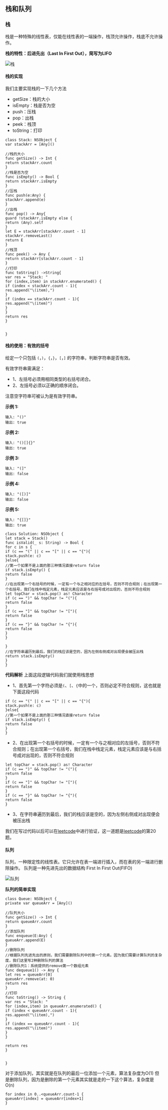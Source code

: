 ## 栈和队列

### 栈

栈是一种特殊的线性表，仅能在线性表的一端操作，栈顶允许操作，栈底不允许操作。

**栈的特性：后进先出（Last In First Out），简写为LIFO**

![栈](https://github.com/SunshineBrother/LeetCodeStudy/blob/master/栈和队列/栈.png)

#### 栈的实现
我们主要实现栈的一下几个方法
- getSize：栈的大小
- isEmpty：栈是否为空
- push：压栈
- pop：出栈
- peek：栈顶
- toString：打印

```
class Stack: NSObject {
var stackArr = [Any]()

//栈的大小
func getSize() -> Int {
return stackArr.count
}
//栈是否为空
func isEmpty() -> Bool {
return stackArr.isEmpty
}
//压栈
func push(e:Any) {
stackArr.append(e)
}
//出栈
func pop() -> Any{
guard !stackArr.isEmpty else {
return (Any).self
}
let E = stackArr[stackArr.count - 1]
stackArr.removeLast()
return E
}
//栈顶
func peek() -> Any {
return stackArr[stackArr.count - 1]
}
//打印
func toString() ->String{
var res = "Stack: "
for (index,item) in stackArr.enumerated() {
if (index < stackArr.count - 1){
res.append("\(item),")
}
if (index == stackArr.count - 1){
res.append("\(item)")
}
}
return res
}


}

```


#### 栈的使用：有效的括号
给定一个只包括 `(`，`)`，`{`，`}`，`[`，`]` 的字符串，判断字符串是否有效。

有效字符串需满足：
- 1、左括号必须用相同类型的右括号闭合。
- 2、左括号必须以正确的顺序闭合。

注意空字符串可被认为是有效字符串。

**示例 1:**
```
输入: "()"
输出: true
```
**示例 2:**
```
输入: "()[]{}"
输出: true
```
**示例 3:**
```
输入: "(]"
输出: false
```
**示例 4:**
```
输入: "([)]"
输出: false
```
**示例 5:**
```
输入: "{[]}"
输出: true
```


```
class Solution: NSObject {
let stack = Stack()
func isValid(_ s: String) -> Bool {
for c in s {
if (c == "(" || c == "[" || c == "{"){
stack.push(e: c)
}else{
//第一个如果不是上面的那三种情况直接return false
if stack.isEmpty() {
return false
}
//在出现第一个右括号的时候，一定有一个与之相对应的左括号，否则不符合规则；在出现第一个右括号，我们在栈中栈定元素，栈定元素应该是与右括号成对出现的，否则不符合规则
let topChar = stack.pop() as! Character
if (c == ")" && topChar != "("){
return false
}
if (c == "]" && topChar != "["){
return false
}
if (c == "}" && topChar != "{"){
return false
}
}

}
//在字符串遍历到最后，我们的栈应该是空的，因为左侧右侧成对出现便会被压出栈
return stack.isEmpty()
}
}

```

**代码解析**
上面这段逻辑代码我们就使用栈思想

- 1、首先第一个字符必须是`(`、`[`、`{`中的一个，否则必定不符合规则，这也就是下面这段代码
```
if (c == "(" || c == "[" || c == "{"){
stack.push(e: c)
}else{
//第一个如果不是上面的那三种情况直接return false
if stack.isEmpty() {
return false
}
}
```
- 2、在出现第一个右括号的时候，一定有一个与之相对应的左括号，否则不符合规则；在出现第一个右括号，我们在栈中栈定元素，栈定元素应该是与右括号成对出现的，否则不符合规则
```
let topChar = stack.pop() as! Character
if (c == ")" && topChar != "("){
return false
}
if (c == "]" && topChar != "["){
return false
}
if (c == "}" && topChar != "{"){
return false
}
```
- 3、在字符串遍历到最后，我们的栈应该是空的，因为左侧右侧成对出现便会被压出栈

我们在写过代码以后可以在[leetcode](https://leetcode-cn.com/explore/)中进行验证，这一道题是[leetcode](https://leetcode-cn.com/explore/)的第20题。


#### 队列

队列，一种限定性的线性表。它只允许在表一端进行插入，而在表的另一端进行删除操作。
队列是一种先进先出的数据结构
First In First Out(FIFO)

![队列](https://github.com/SunshineBrother/LeetCodeStudy/blob/master/栈和队列/队列.png)


**队列的简单实现**
```
class Queue: NSObject {
private var queueArr = [Any]()

//队列大小
func getSize() -> Int {
return queueArr.count
}
//添加队列
func enqueue(E:Any) {
queueArr.append(E)
}
//删除队列
//根据队列先进先出的原则，我们需要删除队列中的第一个元素。因为我们需要计算队列的复杂度，我们这里写2种删除队列的算法
//删除队列1：系统提供的remove第一个数组元素
func dequeue1() -> Any {
let res = queueArr[0]
queueArr.remove(at: 0)
return res
}
//打印
func toString() -> String {
var res = "Stack: "
for (index,item) in queueArr.enumerated() {
if (index < queueArr.count - 1){
res.append("\(item),")
}
if (index == queueArr.count - 1){
res.append("\(item)")
}
}

return res
}


}
```

对于添加队列，其实就是在队列的最后一位添加一个元素，算法复杂度为O(1)
但是删除队列，因为是删除的第一个元素其实就是走的一下这个算法，复杂度是O(n)
```
for index in 0..<queueArr.count-1 {
queueArr[index] = queueArr[index+1]
}
```


















